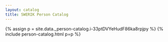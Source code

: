 ```yaml
---
layout: catalog
title: SWERIK Person Catalog
---
```

{% assign p = site.data._person-catalog.i-33ptDVYeHudF86ka8rpjpy %}
{% include person-catalog.html p=p %}

